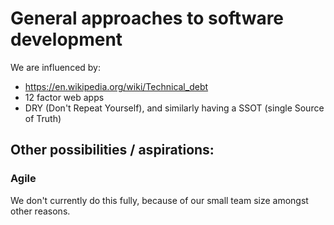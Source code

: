 # General approaches to software development

We are influenced by:

* https://en.wikipedia.org/wiki/Technical_debt
* 12 factor web apps
* DRY (Don't Repeat Yourself), and similarly having a 
SSOT (single Source of Truth)

## Other possibilities / aspirations:

### Agile 

We don't currently do this fully, because of our small team size 
amongst other reasons. 

